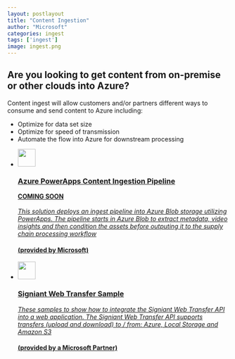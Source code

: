 ```yaml
---
layout: postlayout
title: "Content Ingestion"
author: "Microsoft"
categories: ingest
tags: ['ingest']
image: ingest.png
---
```


<div class="featured-image topic-box">
    <h2>Are you looking to get content from on-premise or other clouds into Azure?</h2>
    <span>
    Content ingest will allow customers and/or partners different ways to consume and send content to Azure including:
    </span>
    <ul>
        <li>Optimize for data set size</li>
        <li>Optimize for speed of transmission</li>
        <li>Automate the flow into Azure for downstream processing</li>
    </ul>
</div>

<ul class="card-grid card-grid-2x3">
    <li class="card card-position">
       <a href="https://github.com/MediaEntertainmentLabs/content-ingest-pipeline">
        <div class=""><img src="{{ site.github.url }}/assets/img/powerapp.png" height="40" width="40" /></div>
            <div class="">
                <h3>Azure PowerApps Content Ingestion Pipeline</h3>
            </div>
            <div class="hover-info">
                <b>COMING SOON</b><br><br>
                <i>This solution deploys an ingest pipeline into Azure Blob storage utilizing PowerApps. The pipeline starts in Azure Blob to extract metadata, video insights and then condition the assets before outputing it to the supply chain processing workflow</i>
                <br>
                <h4>(provided by Microsoft)</h4>
            </div>
        </a>
    </li>
    <li class="card card-position">
        <a href="https://github.com/Signiant/web-transfer-api-samples">
            <div class=""><img src="{{ site.github.url }}/assets/img/javascript.png" height="40" width="40" /></div>
            <div class="">
                <h3>Signiant Web Transfer Sample</h3>
            </div>
            <div class ="hover-info">
                <i>These samples to show how to integrate the Signiant Web Transfer API into a web application. The Signiant Web Transfer API supports transfers (upload and download) to / from: Azure, Local Storage and Amazon S3</i>
                <br>
                <h4>(provided by a Microsoft Partner)</h4>
            </div>
        </a>
    </li>
<ul>